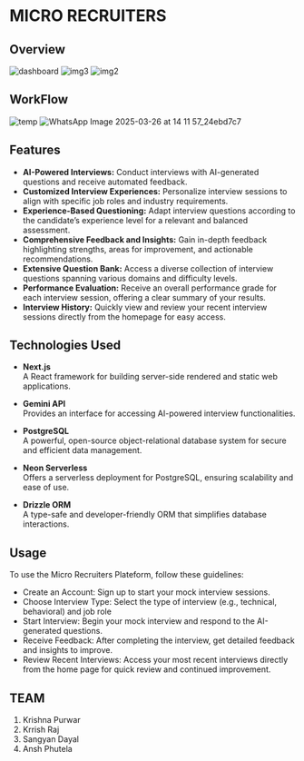 # MICRO RECRUITERS

## Overview
![dashboard](https://github.com/user-attachments/assets/0bdfc4c2-d1b1-4785-90de-99d7c622945b)
![img3](https://github.com/user-attachments/assets/509293ae-a6fc-41ba-b082-3a37b426cca8)
![img2](https://github.com/user-attachments/assets/33f45b9f-4013-4ba9-8fa2-fbc0bb7d256a)

## WorkFlow
![temp](https://github.com/user-attachments/assets/e1788fb2-0cf5-4ae1-8a1d-14feb847329d)
![WhatsApp Image 2025-03-26 at 14 11 57_24ebd7c7](https://github.com/user-attachments/assets/681413fd-b2b3-4014-938d-9625755208bf)






## Features

- **AI-Powered Interviews:** Conduct interviews with AI-generated questions and receive automated feedback.
- **Customized Interview Experiences:** Personalize interview sessions to align with specific job roles and industry requirements.
- **Experience-Based Questioning:** Adapt interview questions according to the candidate’s experience level for a relevant and balanced assessment.
- **Comprehensive Feedback and Insights:** Gain in-depth feedback highlighting strengths, areas for improvement, and actionable recommendations.
- **Extensive Question Bank:** Access a diverse collection of interview questions spanning various domains and difficulty levels.
- **Performance Evaluation:** Receive an overall performance grade for each interview session, offering a clear summary of your results.
- **Interview History:** Quickly view and review your recent interview sessions directly from the homepage for easy access.

## Technologies Used

- **Next.js**  
  A React framework for building server-side rendered and static web applications.

- **Gemini API**  
  Provides an interface for accessing AI-powered interview functionalities.

- **PostgreSQL**  
  A powerful, open-source object-relational database system for secure and efficient data management.

- **Neon Serverless**  
  Offers a serverless deployment for PostgreSQL, ensuring scalability and ease of use.

- **Drizzle ORM**  
  A type-safe and developer-friendly ORM that simplifies database interactions.

## Usage

To use the Micro Recruiters Plateform, follow these guidelines:

- Create an Account: Sign up to start your mock interview sessions.
- Choose Interview Type: Select the type of interview (e.g., technical, behavioral) and job role
- Start Interview: Begin your mock interview and respond to the AI-generated questions.
- Receive Feedback: After completing the interview, get detailed feedback and insights to improve.
- Review Recent Interviews: Access your most recent interviews directly from the home page for quick review and continued improvement.

## TEAM

1. Krishna Purwar
2. Krrish Raj
3. Sangyan Dayal
4. Ansh Phutela
